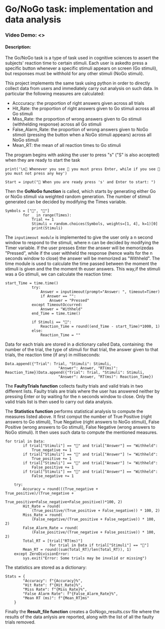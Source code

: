 # Go/NoGo task: implementation and data analysis
### Video Demo: <>
#### Description:
The Go/NoGo task is a type of task used in cognitive sciences to assert the subjects' reaction time to certain stimuli. Each user is askedto press a specific button whenever a specific stimuli appears on screen (Go stimuli), but responses must be withhold for any other stimuli (NoGo stimuli).

This project implements the same task using python in order to directly collect data from users and immediately carry out analysis on such data. In particular the following measures are calculated:
- Acccuracy: the proportion of right answers given across all trials
- Hit_Rate: the proportion of right answers given to Go stimuli across all Go stimuli
- Miss_Rate: the proportion of wrong answers given to Go stimuli (withhelding response) across all Go stimuli
- False_Alarm_Rate: the proportion of wrong answers given to NoGo stimoli (pressing the button when a NoGo stimuli appears) across all NoGo stimuli
- Mean_RT: the mean of all reaction times to Go stimuli

The program begins with asking the user to press "s" ("S" is also accepted) when they are ready to start the task

```
print('\n📍 Whenever you see 🔲 you must press Enter, while if you see 🔳 you must not press any key')

Start = input("📍 When you are ready press 's' and Enter to start: ") 
```

Then the **GoNoGo function** is called, which starts by generating either Go or NoGo stimuli via weighted random generation. The number of stimuli generated can be decided by modifying the Times variable.
```
Symbols = ["🔲", "🔳"]
        for _ in range(Times):
            Trial += 1
            Stimuli = random.choices(Symbols, weights=[1, 4], k=1)[0]
            print(Stimuli)
```

The `inputimeout module` is implemented to give the user only a n second window to respond to the stimuli, where n can be decided by modifying the Timer variable. If the user presses Enter the answer will be memorizedas "Pressed", while if the user withheld the response (hence waits for the n seconds window to close) the answer will be memorized as "Withheld".
The time module is used to calculate the time passed between the moment the stimuli is given and the the moment th euser answers. This way,if the stimuli was a Go stimuli, we can calculate the reaction time:
```
start_Time = time.time()
            try:
                Answer = inputimeout(prompt="Answer: ", timeout=Timer)
                if Answer == "":
                    Answer = "Pressed"
            except TimeoutOccurred:
                Answer = "Withheld"
            end_Time = time.time()

            if Stimuli == "🔲":
                Reaction_Time = round((end_Time - start_Time)*1000, 1)
            else:
                Reaction_Time = ""
```

Data for each trials are stored in a dictionary called Data, containing: the number of the trial, the type of stimuli for that trial, the answer given to that trials, the reaction time (if any) in milliseconds:

```
Data.append({"Trial": Trial, "Stimuli": Stimuli,
                        "Answer": Answer, "RT(ms)": Reaction_Time})Data.append({"Trial": Trial, "Stimuli": Stimuli,
                        "Answer": Answer, "RT(ms)": Reaction_Time})
```

The **FaultyTrials function** collects faulty trials and valid trials in two different lists. Faulty trials are trials where the user has answered neither by pressing Enter or by waiting for the n seconds window to close. Only the valid trials list is then used to carry out data analysis.

The **Statistics function** performs statistical analysis to compute the measures listed above. It first comput the number of True Positive (right answers to Go stimuli), True Negative (right answers to NoGo stimuli), False Positive (wrong answers to Go stimuli), False Negative (wrong answers to NoGo stimuli). It then uses such data to compute the mentioned measures.
```
for trial in Data:
        if trial["Stimuli"] == "🔳" and trial["Answer"] == "Withheld":
            True_negative += 1
        if trial["Stimuli"] == "🔲" and trial["Answer"] != "Withheld":
            True_positive += 1
        if trial["Stimuli"] == "🔳" and trial["Answer"] != "Withheld":
            False_positive += 1
        if trial["Stimuli"] == "🔲" and trial["Answer"] == "Withheld":
            False_negative += 1

    try:
        Accuracy = round(((True_negative + True_positive)/(True_negative +
                                                           True_positive+False_negative+False_positive))*100, 2)
        Hit_Rate = round(
            (True_positive/(True_positive + False_negative)) * 100, 2)
        Miss_Rate = round(
            (False_negative/(True_positive + False_negative)) * 100, 2)
        False_Alarm_Rate = round(
            (False_positive/(True_negative + False_positive)) * 100, 2)
        Total_RT = [trial["RT(ms)"]
                    for trial in Data if trial["Stimuli"] == "🔲"]
        Mean_RT = round((sum(Total_RT)/len(Total_RT)), 1)
    except ZeroDivisionError:
        sys.exit("Error: Some trials may be invalid or missing")
```

The statistics are stored as a dictionary:
```
Stats = {
        "Accuracy": f"{Accuracy}%",
        "Hit Rate": f"{Hit_Rate}%",
        "Miss Rate": f"{Miss_Rate}%",
        "False Alarm Rate": f"{False_Alarm_Rate}%",
        "Mean RT (ms)": f"{Mean_RT}ms"
    }
```

Finally the **Result_file function** creates a GoNogo_results.csv file where the results of the data anlysis are reported, along with the list of all the faulty trials removed.
